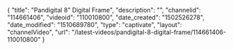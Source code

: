 {
    "title": "Pandigital 8&quot; Digital Frame",
    "description": "",
    "channelid": "114661406",
    "videoid": "110010800",
    "date_created": "1502526278",
    "date_modified": "1510689780",
    "type": "captivate",
    "layout": "channelVideo",
    "url": "\/latest-videos\/pandigital-8-digital-frame\/114661406-110010800"
}